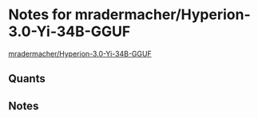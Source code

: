 # Notes for mradermacher/Hyperion-3.0-Yi-34B-GGUF
[mradermacher/Hyperion-3.0-Yi-34B-GGUF](https://huggingface.co/mradermacher/Hyperion-3.0-Yi-34B-GGUF)

## Quants
<quants go here>

## Notes
<notes here>
